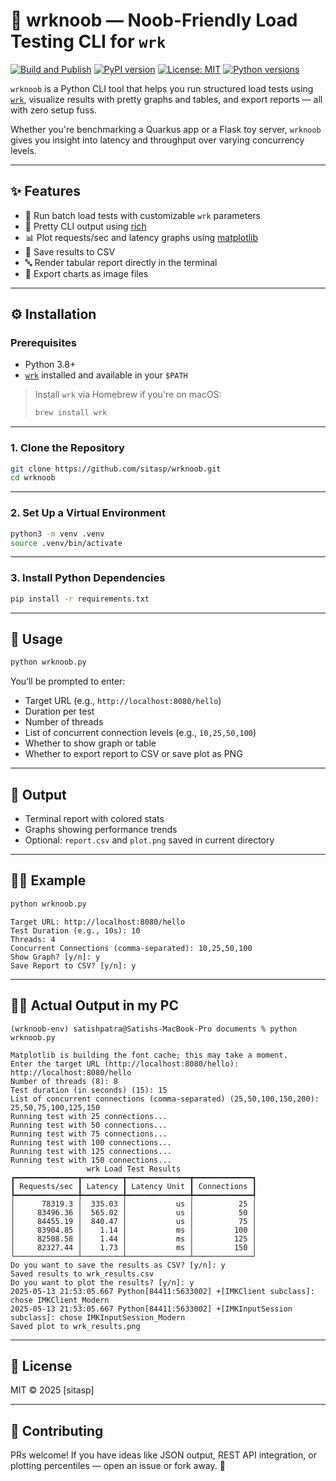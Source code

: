 # 🧪 wrknoob — Noob-Friendly Load Testing CLI for `wrk`

[![Build and Publish](https://github.com/sitasp/wrknoob/actions/workflows/main.yml/badge.svg)](https://github.com/sitasp/wrknoob/actions/workflows/main.yml)
[![PyPI version](https://img.shields.io/pypi/v/wrknoob)](https://pypi.org/project/wrknoob/)
[![License: MIT](https://img.shields.io/badge/License-MIT-yellow.svg)](https://opensource.org/licenses/MIT)
[![Python versions](https://img.shields.io/pypi/pyversions/wrknoob.svg)](https://pypi.org/project/wrknoob/)

`wrknoob` is a Python CLI tool that helps you run structured load tests using [`wrk`](https://github.com/wg/wrk), visualize results with pretty graphs and tables, and export reports — all with zero setup fuss.

Whether you're benchmarking a Quarkus app or a Flask toy server, `wrknoob` gives you insight into latency and throughput over varying concurrency levels.

---

## ✨ Features

- 🔁 Run batch load tests with customizable `wrk` parameters
- 🌈 Pretty CLI output using [rich](https://github.com/Textualize/rich)
- 📊 Plot requests/sec and latency graphs using [matplotlib](https://matplotlib.org/)
- 🧾 Save results to CSV
- 🔤 Render tabular report directly in the terminal
- 💾 Export charts as image files

---

## ⚙️ Installation

### Prerequisites

- Python 3.8+
- [`wrk`](https://github.com/wg/wrk) installed and available in your `$PATH`

> Install `wrk` via Homebrew if you're on macOS:
> ```bash
> brew install wrk
> ```

---

### 1. Clone the Repository

```bash
git clone https://github.com/sitasp/wrknoob.git
cd wrknoob
```

---

### 2. Set Up a Virtual Environment

```bash
python3 -m venv .venv
source .venv/bin/activate
```

---

### 3. Install Python Dependencies

```bash
pip install -r requirements.txt
```

---

## 🚀 Usage

```bash
python wrknoob.py
```

You’ll be prompted to enter:

- Target URL (e.g., `http://localhost:8080/hello`)
- Duration per test
- Number of threads
- List of concurrent connection levels (e.g., `10,25,50,100`)
- Whether to show graph or table
- Whether to export report to CSV or save plot as PNG

---

## 📂 Output

- Terminal report with colored stats
- Graphs showing performance trends
- Optional: `report.csv` and `plot.png` saved in current directory

---

## 🧑‍💻 Example

```bash
python wrknoob.py
```

```
Target URL: http://localhost:8080/hello
Test Duration (e.g., 10s): 10
Threads: 4
Concurrent Connections (comma-separated): 10,25,50,100
Show Graph? [y/n]: y
Save Report to CSV? [y/n]: y
```

---

## 🧑‍💻 Actual Output in my PC

```
(wrknoob-env) satishpatra@Satishs-MacBook-Pro documents % python wrknoob.py

Matplotlib is building the font cache; this may take a moment.
Enter the target URL (http://localhost:8080/hello): http://localhost:8080/hello
Number of threads (8): 8
Test duration (in seconds) (15): 15
List of concurrent connections (comma-separated) (25,50,100,150,200): 25,50,75,100,125,150
Running test with 25 connections...
Running test with 50 connections...
Running test with 75 connections...
Running test with 100 connections...
Running test with 125 connections...
Running test with 150 connections...
                 wrk Load Test Results                 
┏━━━━━━━━━━━━━━┳━━━━━━━━━┳━━━━━━━━━━━━━━┳━━━━━━━━━━━━━┓
┃ Requests/sec ┃ Latency ┃ Latency Unit ┃ Connections ┃
┡━━━━━━━━━━━━━━╇━━━━━━━━━╇━━━━━━━━━━━━━━╇━━━━━━━━━━━━━┩
│      78319.3 │  335.03 │           us │          25 │
│     83496.36 │  565.02 │           us │          50 │
│     84455.19 │  840.47 │           us │          75 │
│     83904.85 │    1.14 │           ms │         100 │
│     82508.58 │    1.44 │           ms │         125 │
│     82327.44 │    1.73 │           ms │         150 │
└──────────────┴─────────┴──────────────┴─────────────┘
Do you want to save the results as CSV? [y/n]: y
Saved results to wrk_results.csv
Do you want to plot the results? [y/n]: y
2025-05-13 21:53:05.667 Python[84411:5633002] +[IMKClient subclass]: chose IMKClient_Modern
2025-05-13 21:53:05.667 Python[84411:5633002] +[IMKInputSession subclass]: chose IMKInputSession_Modern
Saved plot to wrk_results.png
```


---

## 📝 License

MIT © 2025 [sitasp]

---

## 🤛 Contributing

PRs welcome! If you have ideas like JSON output, REST API integration, or plotting percentiles — open an issue or fork away. 🚀
